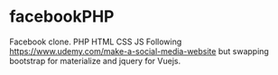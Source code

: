 # facebookPHP
Facebook clone. PHP HTML CSS JS
Following https://www.udemy.com/make-a-social-media-website but swapping bootstrap for materialize and jquery for Vuejs.
